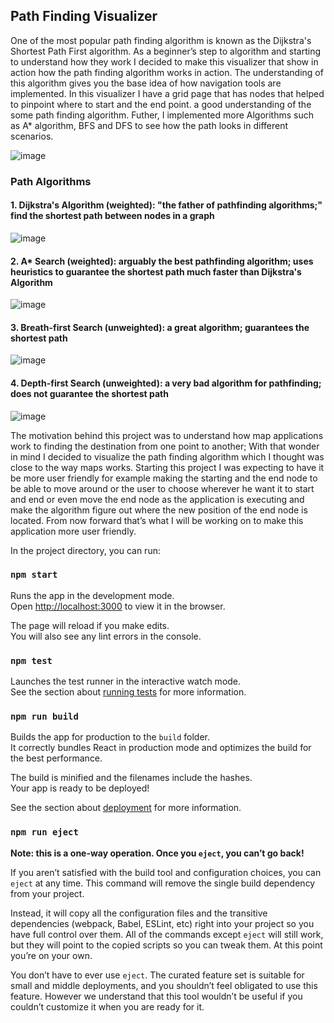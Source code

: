 
## Path Finding Visualizer

One of the most popular path finding algorithm is known as the Dijkstra's Shortest Path First algorithm. As a beginner’s step to algorithm and starting to understand how they work I decided to make this visualizer that show in action how the path finding algorithm works in action. The understanding of this algorithm gives you the base idea of how navigation tools are implemented.  In this visualizer I have a grid page that has nodes that helped to pinpoint where to start and the end point. a good understanding of the some path finding algorithm. Futher, I implemented more Algorithms such as A* algorithm, BFS and DFS to see how the path looks in different scenarios.

![image](https://user-images.githubusercontent.com/44619905/118291599-66d2a480-b4f5-11eb-8c7b-1715e52c7131.png)

### Path Algorithms

#### 1. Dijkstra's Algorithm (weighted): "the father of pathfinding algorithms;" find the shortest path between nodes in a graph
![image](https://user-images.githubusercontent.com/44619905/118291773-9681ac80-b4f5-11eb-9308-b6d095b3453e.png)

#### 2. A* Search (weighted): arguably the best pathfinding algorithm; uses heuristics to guarantee the shortest path much faster than Dijkstra's Algorithm
![image](https://user-images.githubusercontent.com/44619905/118291869-ad280380-b4f5-11eb-9b77-5f4c1a37d820.png)

#### 3. Breath-first Search (unweighted): a great algorithm; guarantees the shortest path
![image](https://user-images.githubusercontent.com/44619905/118291937-c16c0080-b4f5-11eb-8eb2-803527d69055.png)

#### 4. Depth-first Search (unweighted): a very bad algorithm for pathfinding; does not guarantee the shortest path
![image](https://user-images.githubusercontent.com/44619905/118292003-d21c7680-b4f5-11eb-8309-1cabc842797c.png)

The motivation behind this project was to understand how map applications work to finding the destination from one point to another; With that wonder in mind I decided to visualize the path finding algorithm which I thought was close to the way maps works. Starting this project I was expecting to have it be more user friendly for example making the starting and the end node to be able to move around or the user to choose wherever he want it to start and end or even move the end node as the application is executing and make the algorithm figure out where the new position of the end node is located. From now forward that’s what I will be working on to make this application more user friendly.

In the project directory, you can run:

### `npm start`

Runs the app in the development mode.<br />
Open [http://localhost:3000](http://localhost:3000) to view it in the browser.

The page will reload if you make edits.<br />
You will also see any lint errors in the console.

### `npm test`

Launches the test runner in the interactive watch mode.<br />
See the section about [running tests](https://facebook.github.io/create-react-app/docs/running-tests) for more information.

### `npm run build`

Builds the app for production to the `build` folder.<br />
It correctly bundles React in production mode and optimizes the build for the best performance.

The build is minified and the filenames include the hashes.<br />
Your app is ready to be deployed!

See the section about [deployment](https://facebook.github.io/create-react-app/docs/deployment) for more information.

### `npm run eject`

**Note: this is a one-way operation. Once you `eject`, you can’t go back!**

If you aren’t satisfied with the build tool and configuration choices, you can `eject` at any time. This command will remove the single build dependency from your project.

Instead, it will copy all the configuration files and the transitive dependencies (webpack, Babel, ESLint, etc) right into your project so you have full control over them. All of the commands except `eject` will still work, but they will point to the copied scripts so you can tweak them. At this point you’re on your own.

You don’t have to ever use `eject`. The curated feature set is suitable for small and middle deployments, and you shouldn’t feel obligated to use this feature. However we understand that this tool wouldn’t be useful if you couldn’t customize it when you are ready for it.

